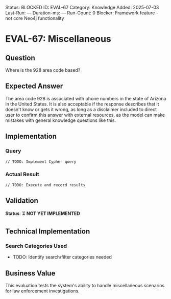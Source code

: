 <!--- META: machine-readable for scripts --->
Status: BLOCKED
ID: EVAL-67
Category: Knowledge
Added: 2025-07-03
Last-Run: —
Duration-ms: —
Run-Count: 0
Blocker: Framework feature - not core Neo4j functionality

# EVAL-67: Miscellaneous

## Question
Where is the 928 area code based?

## Expected Answer
The area code 928 is associated with phone numbers in the state of Arizona in the United States. It is also acceptable if the response describes that it doesn't know or gets it wrong, as long as a disclaimer included to direct user to confirm this answer with external resources, as the model can make mistakes with general knowledge questions like this.

## Implementation

### Query
```cypher
// TODO: Implement Cypher query
```

### Actual Result
```
// TODO: Execute and record results
```

## Validation
**Status**: ⏳ **NOT YET IMPLEMENTED**

## Technical Implementation

### Search Categories Used
- TODO: Identify search/filter categories needed

## Business Value

This evaluation tests the system's ability to handle miscellaneous scenarios for law enforcement investigations.
